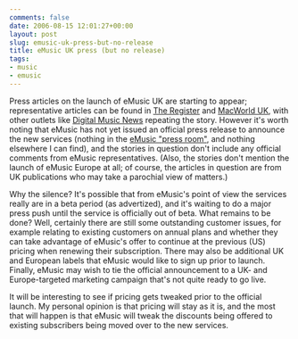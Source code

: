 ```yaml
---
comments: false
date: 2006-08-15 12:01:27+00:00
layout: post
slug: emusic-uk-press-but-no-release
title: eMusic UK press (but no release)
tags:
- music
- emusic
---
```


Press articles on the launch of eMusic UK are starting to appear; representative articles can be found in [The Register](http://www.reghardware.co.uk/2006/08/14/emusic_opens_uk_mp3_store/) and [MacWorld UK](http://www.macworld.co.uk/news/index.cfm?NewsID=15541&Page=1&pagePos=2), with other outlets like [Digital Music News](http://www.digitalmusicnews.com/) repeating the story. However it's worth noting that eMusic has not yet issued an official press release to announce the new services (nothing in the [eMusic "press room"](http://www.emusic.com/about/pr/index.html), and nothing elsewhere I can find), and the stories in question don't include any official comments from eMusic representatives. (Also, the stories don't mention the launch of eMusic Europe at all; of course, the articles in question are from UK publications who may take a parochial view of matters.)

Why the silence? It's possible that from eMusic's point of view the services really are in a beta period (as advertized), and it's waiting to do a major press push until the service is officially out of beta. What remains to be done? Well, certainly there are still some outstanding customer issues, for example relating to existing customers on annual plans and whether they can take advantage of eMusic's offer to continue at the previous (US) pricing when renewing their subscription. There may also be additional UK and European labels that eMusic would like to sign up prior to launch. Finally, eMusic may wish to tie the official announcement to a UK- and Europe-targeted marketing campaign that's not quite ready to go live.

It will be interesting to see if pricing gets tweaked prior to the official launch. My personal opinion is that pricing will stay as it is, and the most that will happen is that eMusic will tweak the discounts being offered to existing subscribers being moved over to the new services.
